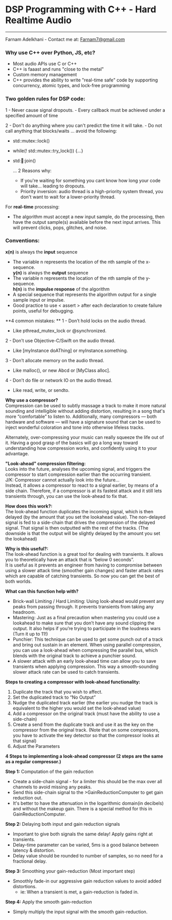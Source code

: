 # DSP Programming with C++ - Hard Realtime Audio  

---

Farnam Adelkhani - Contact me at: Farnam7@gmail.com  

### Why use C++ over Python, JS, etc?  

- Most audio APIs use C or C++  
- C++ is faaast and runs "close to the metal"  
- Custom memory management  
- C++ provides the ability to write "real-time safe" code by supporting concurrency, atomic types, and lock-free programming  

### Two golden rules for DSP code:

1 - Never cause signal dropouts. - Every callback must be achieved under a specified amount of time  

2 - Don't do anything where you can't predict the time it will take. - Do not call anything that blocks/waits
... avoid the following:  

- std::mutex::lock()  

- while(! std::mutex::try_lock()) {...}  

- std::thread::join()  

  ... 2 Reasons why:  

  - If you're waiting for something you cant know how long your code will take... leading to dropouts.  
  - Priority inversion: audio thread is a high-priority system thread, you don't want to wait for a lower-priority thread.  

For **real-time** processing:  

- The algorithm must accept a new input sample, do the processing, then have the output sample(s) available before the next input arrives. This will prevent clicks, pops, glitches, and noise.  

### Conventions:  
**x(n)** is always the **input** sequence  

   - The variable n represents the location of the nth sample of the x-sequence.  
  **y(n)** is always the **output** sequence  
   - The variable n represents the location of the nth sample of the y-sequence.  
  **h(n)** is the **impulse response** of the algorithm  
   - A special sequence that represents the algorithm output for a single sample input or impulse.  
   - Good practice to use < assert > after each declaration to create failure points, useful for debugging.  

**4 common mistakes: ** 
1 - Don’t hold locks on the audio thread.  

- Like pthread_mutex_lock or @synchronized.    

2 - Don’t use Objective-C/Swift on the audio thread.  

- Like [myInstance doAThing] or myInstance.something.    

3 - Don’t allocate memory on the audio thread.  

- Like malloc(), or new Abcd or [MyClass alloc].    

4 - Don’t do file or network IO on the audio thread.  

- Like read, write, or sendto.    

  

**Why use a compressor?**  
Compression can be used to subtly massage a track to make it more natural sounding and intelligible without adding distortion, resulting in a song that's more “comfortable” to listen to. Additionally, many compressors — both hardware and software — will have a signature sound that can be used to inject wonderful coloration and tone into otherwise lifeless tracks. 

Alternately, over-compressing your music can really squeeze the life out of it. Having a good grasp of the basics will go a long way toward understanding how compression works, and confidently using it to your advantage.

**"Look-ahead" compression filtering:**  
Looks into the future, analyses the upcoming signal, and triggers the compressor to start compression earlier than the occurring transient.  
J/K: Compressor cannot actually look into the future...  
Instead, it allows a compressor to react to a signal earlier, by means of a side chain. Therefore, if a compressor is at its fastest attack and it still lets transients through, you can use the look-ahead to fix that.  

**How does this work?:**  
The look-ahead function duplicates the incoming signal, which is then delayed (by the amount that you set the lookahead value). The non-delayed signal is fed to a side-chain that drives the compression of the delayed signal. That signal is then outputted with the rest of the tracks. (The downside is that the output will be slightly delayed by the amount you set the lookahead)

**Why is this useful?:**  
 The look-ahead function is a great tool for dealing with transients. It allows you to theoretically have an attack that is “below 0 seconds”.  
 It is useful as it prevents an engineer from having to compromise between using a slower attack time (smoother gain changes) and faster attack rates which are capable of catching transients. So now you can get the best of both worlds.  

**What can this function help with?**  
- Brick-wall Limiting / Hard Limiting: Using look-ahead would prevent any peaks from passing through. It prevents transients from taking any headroom.  
- Mastering: Just as a final precaution when mastering you could use a lookahead to make sure that you don’t have any sound clipping the output. It also helps if you’re trying to participate in the loudness wars (Turn it up to 11!)  
- Punchier: This technique can be used to get some punch out of a track and bring out sustain in an element. When using parallel compression, you can use a look-ahead when compressing the parallel bus, which blends with the original track to achieve a punchier sound.  
- A slower attack with an early look-ahead time can allow you to save transients when applying compression. This way a smooth-sounding slower attack rate can be used to catch transients.

**Steps to creating a compressor with look-ahead functionality:**
1. Duplicate the track that you wish to affect.
2. Set the duplicated track to “No Output”
3. Nudge the duplicated track earlier (the earlier you nudge the track is equivalent to the higher you would set the look-ahead value)
4. Add a compressor on the original track (must have the ability to use a side-chain)
5. Create a send from the duplicate track and use it as the key on the compressor from the original track. (Note that on some compressors, you have to activate the key detector so that the compressor looks at that signal)
6. Adjust the Parameters

**4 Steps to implementing a look-ahead compressor (2 steps are the same as a regular compressor.)**

**Step 1:** Computation of the gain reduction

- Create a side-chain signal - for a limiter this should be the max over all channels to avoid missing any peaks.
- Send this side-chain signal to the >GainReductionComputer to get gain reduction out.
- It's better to have the attenuation in the logarithmic domain(in decibels) and without the makeup gain. There is a special method for this in GainReductionComputer.

**Step 2:** Delaying both input and gain reduction signals

- Important to give both signals the same delay! Apply gains right at transients.
- Delay-time parameter can be varied, 5ms is a good balance between latency & distortion.
- Delay value should be rounded to number of samples, so no need for a fractional delay.

**Step 3:** Smoothing your gain-reduction (Most important step)

- Smoothly fade-in our aggressive gain reduction values to avoid added distortions.
  - ie: When a transient is met, a gain-reduction is faded in.

**Step 4:** Apply the smooth gain-reduction

- Simply multiply the input signal with the smooth gain-reduction.